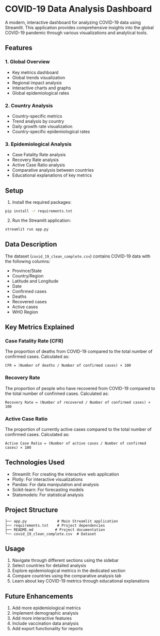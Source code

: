 # COVID-19 Data Analysis Dashboard

A modern, interactive dashboard for analyzing COVID-19 data using Streamlit. This application provides comprehensive insights into the global COVID-19 pandemic through various visualizations and analytical tools.

## Features

### 1. Global Overview
- Key metrics dashboard
- Global trends visualization
- Regional impact analysis
- Interactive charts and graphs
- Global epidemiological rates

### 2. Country Analysis
- Country-specific metrics
- Trend analysis by country
- Daily growth rate visualization
- Country-specific epidemiological rates

### 3. Epidemiological Analysis
- Case Fatality Rate analysis
- Recovery Rate analysis
- Active Case Ratio analysis
- Comparative analysis between countries
- Educational explanations of key metrics

## Setup

1. Install the required packages:
```bash
pip install -r requirements.txt
```

2. Run the Streamlit application:
```bash
streamlit run app.py
```

## Data Description

The dataset (`covid_19_clean_complete.csv`) contains COVID-19 data with the following columns:
- Province/State
- Country/Region
- Latitude and Longitude
- Date
- Confirmed cases
- Deaths
- Recovered cases
- Active cases
- WHO Region

## Key Metrics Explained

### Case Fatality Rate (CFR)
The proportion of deaths from COVID-19 compared to the total number of confirmed cases. Calculated as:
```
CFR = (Number of deaths / Number of confirmed cases) × 100
```

### Recovery Rate
The proportion of people who have recovered from COVID-19 compared to the total number of confirmed cases. Calculated as:
```
Recovery Rate = (Number of recovered / Number of confirmed cases) × 100
```

### Active Case Ratio
The proportion of currently active cases compared to the total number of confirmed cases. Calculated as:
```
Active Case Ratio = (Number of active cases / Number of confirmed cases) × 100
```

## Technologies Used

- Streamlit: For creating the interactive web application
- Plotly: For interactive visualizations
- Pandas: For data manipulation and analysis
- Scikit-learn: For forecasting models
- Statsmodels: For statistical analysis

## Project Structure

```
├── app.py              # Main Streamlit application
├── requirements.txt    # Project dependencies
├── README.md          # Project documentation
└── covid_19_clean_complete.csv  # Dataset
```

## Usage

1. Navigate through different sections using the sidebar
2. Select countries for detailed analysis
3. Explore epidemiological metrics in the dedicated section
4. Compare countries using the comparative analysis tab
5. Learn about key COVID-19 metrics through educational explanations

## Future Enhancements

1. Add more epidemiological metrics
2. Implement demographic analysis
3. Add more interactive features
4. Include vaccination data analysis
5. Add export functionality for reports 
